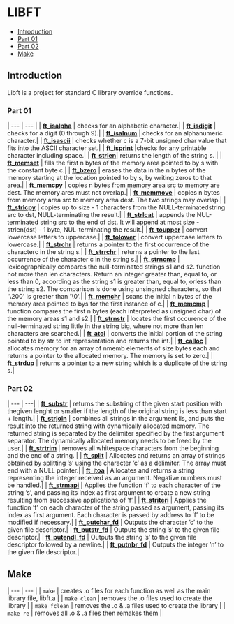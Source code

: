 # LIBFT

* [Introduction](#introduction)
* [Part 01](#part_1)
* [Part 02](#part_2)
* [Make](#make)

## Introduction

Libft is a project for standard C library override functions.


### Part 01

| --- | --- |
| [**ft\_isalpha**]() | checks for an alphabetic character.|
| [**ft\_isdigit**]() | checks for a digit (0 through 9).|
| [**ft\_isalnum**]() | checks for an alphanumeric character.|
| [**ft\_isascii**]() | checks whether c is a 7-bit unsigned char value that fits into the ASCII character set.|
| [**ft\_isprint**]() |checks for any printable character including space.|
| [**ft\_strlen**]()| returns the length of the string s. |
| [**ft\_memset**]() | fills the first n bytes of the memory area pointed to by s with the constant byte c.|
| [**ft\_bzero**]() | erases the data in the n bytes of the memory starting at the location pointed to by s, by writing zeros to that area.|
| [**ft\_memcpy**]() | copies n bytes from memory area src to memory are dest. The memory ares must not overlap.|
| [**ft\_memmove**]() | copies n bytes from memory area src to memory area dest. The two strings may overlap.|
| [**ft\_strlcpy**]() | copies up to size - 1 characters from the NULL-terminatedstring src to dst, NULL-terminating the result.|
| [**ft\_strlcat**]() | appends the NUL-terminated string src to the end of dst. It will append at most size - strlen(dst) - 1 byte, NUL-terminating the result.|
| [**ft\_toupper**]() | convert lowercase letters to uppercase.|
| [**ft\_tolower**]() | convert uppercase letters to lowercase.|
| [**ft\_strchr**]() | returns a pointer to the first occurrence of the characterc in the string s.|
| [**ft\_strrchr**]() | returns a pointer to the last occurrence of the character c in the string s.|
| [**ft\_strncmp**]() | lexicographically compares the null-terminated strings s1 and s2. function not more than len characters. Return an integer greater than, equal to, or less than 0, according as the string s1 is greater than, equal to, orless than the string s2. The comparison is done using unsingned characters, so that '\200' is greater than '\0'.|
| [**ft\_memchr**]() | scans the initial n bytes of the memory area pointed to bys for the first instance of c.|
| [**ft\_memcmp**]() | function compares the first n bytes (each interpreted as unsigned char) of the memory areas s1 and s2.|
| [**ft\_strnstr**]() | locates the first occurence of the null-terminated string little in the string big, where not more than len characters are searched.|
| [**ft\_atoi**]() | converts the initial portion of the string pointed to by str to int representation and returns the int.|
| [**ft\_calloc**]() | allocates memory for an array of nmemb elements of size bytes each and returns a pointer to the allocated memory. The memory is set to zero.|
| [**ft\_strdup**]() | returns a pointer to a new string which is a duplicate of the string s.|

### Part 02

| --- | ---|
| [**ft\_substr**]() | returns the substring of the given start position with thegiven lenght or smaller if the length of the original string is less than start + length.|
| [**ft\_strjoin**]() | combines all strings in the argument lis, and puts the result into the returned string with dynamically allocated memory. The returned string is separated by the delimiter specified by the first argument separator. The dynamically allocated memory needs to be freed by the user.|
| [**ft\_strtrim**]() | removes all whitespace characters from the beginning and the end of a string. |
| [**ft\_split**]() | Allocates and returns an array of strings obtained by splitting ’s’ using the character ’c’ as a delimiter. The array must end with a NULL pointer.|
| [**ft\_itoa**]() | Allocates and returns a string representing the integer received as an argument. Negative numbers must be handled.|
| [**ft\_strmapi**]() | Applies the function ’f’ to each character of the string ’s’, and passing its index as first argument to create a new string resulting from successive applications of ’f’.|
| [**ft\_striteri**]() | Applies the function ’f’ on each character of the string passed as argument, passing its index as first argument. Each character is passed by address to ’f’ to be modified if necessary.|
| [**ft\_putchar\_fd**]() | Outputs the character ’c’ to the given file descriptor.|
| [**ft\_putstr\_fd**]() | Outputs the string ’s’ to the given file descriptor.|
| [**ft\_putendl_fd**]() | Outputs the string ’s’ to the given file descriptor followed by a newline.|
| [**ft\_putnbr\_fd**]() | Outputs the integer ’n’ to the given file descriptor.|

## Make

| --- | --- |
| `make` | creates .o files for each function as well as the main library file, libft.a |
| `make clean` | removes the .o files used to create the library |
| `make fclean` | removes the .o & .a files used to create the library |
| `make re` | removes all .o & .a files then remakes them |

